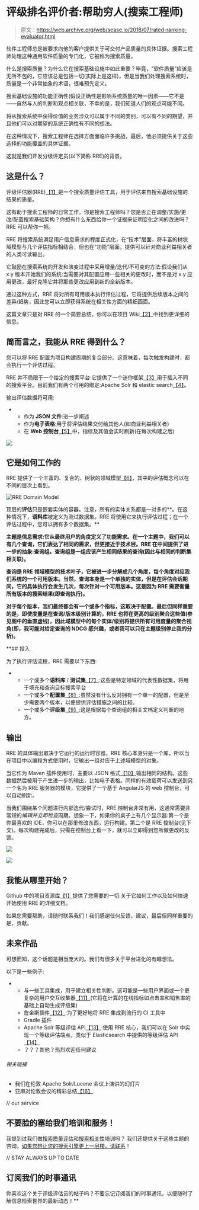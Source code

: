 # 评级排名评价者:帮助穷人(搜索工程师)

> 原文：<https://web.archive.org/web/sease.io/2018/07/rated-ranking-evaluator.html>

软件工程师总是被要求向他的客户提供关于可交付产品质量的具体证据。搜索工程师处理这种通用软件质量的专门化，它被称为搜索质量。

什么是搜索质量？为什么它在搜索基础设施中如此重要？毕竟，“软件质量”应该是无所不包的，它应该总是包括一切(实际上是这样)，但是当我们处理搜索系统时，质量是一个非常抽象的术语，很难预先定义。

搜索基础设施的功能正确性(假设正确性是影响系统质量的唯一因素——它不是——自然与人的判断和观点相关联，不幸的是，我们知道人们的观点可能不同。

将从搜索系统中获得价值的业务涉众可以属于不同的类别，可以有不同的期望，并且他们可以对期望的系统正确性有不同的想法。

在这种情况下，搜索工程师在选择方面面临许多挑战，最后，他必须提供关于这些选择的功能覆盖的具体证据。

这就是我们开发分级评定员(以下简称 RRE)的背景。

## 这是什么？

评级评估器(RRE)[【1】](https://web.archive.org/web/20220930005630/https://github.com/SeaseLtd/rated-ranking-evaluator)是一个搜索质量评估工具，用于评估来自搜索基础设施的结果的质量。

这有助于搜索工程师的日常工作。你是搜索工程师吗？您是否正在调整/实施/更改/配置搜索基础架构？你想有什么东西给你一个证据来证明变化之间的改进吗？RRE 可以帮你一把。

RRE 将搜索系统满足用户信息需求的程度正式化，在“技术”层面，将丰富的树状域模型与几个评估指标相结合，但也在“功能”层面，提供可以针对商业利益相关者的人类可读输出。

它鼓励在搜索系统的开发和演变过程中采用增量/迭代/不可变的方法:假设我们从 x.y 版本开始我们的系统:当需要对其配置应用一些相关的更改时，而不是对 x.y 应用更改，最好克隆它并将那些更改应用到新的全新版本。

通过这种方式，RRE 将对所有可用版本执行评估过程，它将提供后续版本之间的差异/趋势，因此您可以立即获得系统在相关性方面的精细画面。

这篇文章只是对 RRE 的一个简要总结。你可以在项目 Wiki[【2】](https://web.archive.org/web/20220930005630/https://github.com/SeaseLtd/rated-ranking-evaluator/wiki)中找到更详细的信息。

## 简而言之，我能从 RRE 得到什么？

您可以将 RRE 配置为项目构建周期的复合部分。这意味着，每次触发构建时，都会执行一个评估过程。

RRE 并不局限于一个给定的搜索平台:它提供了一个迷你框架[【3】](https://web.archive.org/web/20220930005630/https://github.com/SeaseLtd/rated-ranking-evaluator/wiki/Search%20Platform%20Framework)用于插入不同的搜索平台。目前我们有两个可用的绑定:Apache Solr 和 elastic search[【4】](https://web.archive.org/web/20220930005630/https://github.com/SeaseLtd/rated-ranking-evaluator/wiki/Supported%20Versions)。

输出评估数据将可用:

*   *   作为 **JSON 文件**:进一步阐述
    *   作为**电子表格**:用于将评估结果交付给其他人(如商业利益相关者)
    *   在 **Web 控制台**[【5】](https://web.archive.org/web/20220930005630/https://github.com/SeaseLtd/rated-ranking-evaluator/wiki/RRE%20Server)中，指标及其值会实时刷新(在每次构建之后)

![](img/677e7810c320b0e9382d7d7f6fe36e7c.png)

## 它是如何工作的

RRE 提供了一个丰富的、复合的、树状的领域模型[【6】](https://web.archive.org/web/20220930005630/https://github.com/SeaseLtd/rated-ranking-evaluator/wiki/Domain%20Model)，其中的评估概念可以在不同的层次上看到。

![RRE Domain Model](img/de9d25f76605a9d18ce06afcad5d2071.png)

顶层的**评估**只是嵌套实体的容器。注意，所有的实体关系都是一对多的**。在这种情况下，**语料库**被定义为测试数据集。RRE 将使用它来执行评估过程；在一个评估过程中，您可以拥有多个数据集。**

**主题是信息需求:它从最终用户的角度定义了功能需求。在一个主题中，我们可以有几个查询，它们表达了相同的需求，但更接近于技术层。RRE 在中间提供了进一步的抽象:查询组。**查询组**是一组应该产生相同结果的查询(因此与相同的判断集相关联)。**

**查询是 RRE 领域模型的技术叶子，它被进一步分解成几个角度，每个角度对应我们系统的一个可用版本。当然，查询本身是一个单独的实体，但是在评估会话期间，它的具体执行会发生几次，每次针对一个可用版本。这是因为 RRE 需要衡量所有版本的搜索结果(即查询执行)。**

**对于每个版本，我们最终都会有一个或多个指标，这取决于配置。最后但同样重要的是，即使度量是在查询/版本级别计算的，RRE 也将在更高的级别聚合这些值(参见图中的垂直虚线)，因此域模型中的每个实体/级别将提供所有可用度量的聚合视角(即，我可能对给定查询的 NDCG 感兴趣，或者我可以只在主题级别停止我的分析)。**

 **## 投入

为了执行评估流程，RRE 需要以下东西:

*   *   一个或多个**语料库** / **测试集**[【7】](https://web.archive.org/web/20220930005630/https://github.com/SeaseLtd/rated-ranking-evaluator/wiki/What%20We%20Need%20To%20Provide#corpus):这些是特定领域的代表性数据集，将用于填充和查询目标搜索平台
    *   一个或多个**配置集**[【8】](https://web.archive.org/web/20220930005630/https://github.com/SeaseLtd/rated-ranking-evaluator/wiki/What%20We%20Need%20To%20Provide#configuration-sets):虽然没有什么反对拥有一个单一的配置，但是至少需要两个版本，以便提供评估措施之间的比较。
    *   一个或多个**评级集**[【9】](https://web.archive.org/web/20220930005630/https://github.com/SeaseLtd/rated-ranking-evaluator/wiki/What%20We%20Need%20To%20Provide#ratings):这是根据每个查询组的相关文档定义判断的地方。

## 输出

RRE 的具体输出取决于它运行的运行时容器。RRE 核心本身只是一个库，所以当在项目中以编程方式使用时，它输出一组对应于上述域模型的对象。

当它作为 Maven 插件使用时，主要以 JSON 格式[【10】](https://web.archive.org/web/20220930005630/https://github.com/SeaseLtd/rated-ranking-evaluator/wiki/The%20Evaluation%20Output)输出相同的结构。这些数据然后被用于产生进一步的输出，比如电子表格。同样的有效载荷可以发送到另一个名为 RRE 服务器的模块，它提供了一个基于 AngularJS 的 web 控制台，可以自动刷新。

当我们围绕某个问题进行内部迭代/尝试时，RRE 控制台非常有用，这通常需要非常短的*编辑并立即检查*周期。想象一下，如果你的桌子上有几个显示器:第一个是你最喜欢的 IDE，你可以在那里修改东西，运行构建。第二个是 RRE 控制台(见下文)。每次构建完成后，只需在控制台上看一下，就可以立即得到您所做更改的反馈。

![](img/ecafc38b85fbc2f12d94ddd5749a9866.png)

![](img/9f9757fcc472f57069528c8218788034.png)

## 我能从哪里开始？

Github 中的项目资源库[【1】](https://web.archive.org/web/20220930005630/https://github.com/SeaseLtd/rated-ranking-evaluator)提供了您需要的一切:关于它如何工作以及如何快速开始使用 RRE 的详细文档。

如果您需要帮助，请随时联系我们！我们感谢任何反馈，建议，最后但同样重要的是，贡献。

## 未来作品

可想而知，这个话题是相当庞大的。我们有很多关于平台进化的有趣想法。

以下是一些例子:

*   *   与一些工具集成，用于建立相关性判断。这可能是一些用户界面或一个更复杂的用户交互收集器[【11】](https://web.archive.org/web/20220930005630/https://www.slideshare.net/AndreaGazzarini/search-quality-evaluation-a-developer-perspective/30)(它将在计算的在线指标如点击率和销售率的基础上自动生成评级集)
    *   詹金斯插件[【12】](https://web.archive.org/web/20220930005630/https://www.slideshare.net/AndreaGazzarini/search-quality-evaluation-a-developer-perspective/31):为了更好地将 RRE 集成到流行的 CI 工具中
    *   Gradle 插件
    *   Apache Solr 等级评估 API[【13】](https://web.archive.org/web/20220930005630/https://www.slideshare.net/AndreaGazzarini/search-quality-evaluation-a-developer-perspective/32):使用 RRE 核心，我们可以在 Solr 中实现一个等级评估端点，类似于 Elasticsearch 中提供的等级评估 API[【14】](https://web.archive.org/web/20220930005630/https://www.elastic.co/guide/en/elasticsearch/reference/6.3/search-rank-eval.html)
    *   ？？？其他？热烈欢迎任何建议

###### 相关链接

*   我们在伦敦 Apache Solr/Lucene 会议上演讲的幻灯片
*   亚麻对伦敦会议的精彩总结[【16】](https://web.archive.org/web/20220930005630/http://www.flax.co.uk/blog/2018/06/29/lucene-solr-london-search-quality-testing-and-search-procurement)

// our service

## 不要脸的塞给我们培训和服务！

我提到过我们做[搜索质量评估](https://web.archive.org/web/20220930005630/https://sease.io/training/search-quality-evaluation-trainings/search-quality-evaluation-training)和[搜索相关性](https://web.archive.org/web/20220930005630/https://sease.io/training/search-relevance-training/search-relevance-training-solr)培训吗？
我们还提供关于这些主题的咨询，[如果您想让您的搜索引擎更上一层楼，请联系](https://web.archive.org/web/20220930005630/https://sease.io/contacts)！

// STAY ALWAYS UP TO DATE

## 订阅我们的时事通讯

你喜欢这个关于评级评估员的帖子吗？不要忘记订阅我们的时事通讯，以便随时了解信息检索世界的最新动态！**